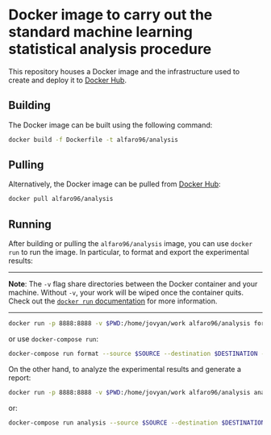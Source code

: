 # Docker image to carry out the standard machine learning statistical analysis procedure

This repository houses a Docker image and the infrastructure used to create and deploy it to [Docker Hub](https://hub.docker.com/repository/docker/alfaro96/analysis).

## Building

The Docker image can be built using the following command:

```bash
docker build -f Dockerfile -t alfaro96/analysis
```

## Pulling

Alternatively, the Docker image can be pulled from [Docker Hub](https://hub.docker.com/repository/docker/alfaro96/analysis):

```bash
docker pull alfaro96/analysis
```

## Running

After building or pulling the `alfaro96/analysis` image, you can use `docker run` to run the image. In particular, to format and export the experimental results:

---

**Note**: The `-v` flag share directories between the Docker container and your machine. Without `-v`, your work will be wiped once the container quits. Check out the [`docker run` documentation](https://docs.docker.com/engine/reference/run/) for more information.

---

```bash
docker run -p 8888:8888 -v $PWD:/home/jovyan/work alfaro96/analysis format --source $SOURCE --destination $DESTINATION --output $OUTPUT --digits $DIGITS --methods $METHODS --datasets $DATASETS
```

or use `docker-compose run`:

```bash
docker-compose run format --source $SOURCE --destination $DESTINATION --output $OUTPUT --digits $DIGITS --methods $METHODS --datasets $DATASETS
```

On the other hand, to analyze the experimental results and generate a report:

```bash
docker run -p 8888:8888 -v $PWD:/home/jovyan/work alfaro96/analysis analysis --source $SOURCE --destination $DESTINATION --output $OUTPUT --rank $RANK --digits $DIGITS --title $TITLE --alpha $ALPHA --methods $METHODS --problems $PROBLEMS
```

or:

```bash
docker-compose run analysis --source $SOURCE --destination $DESTINATION --output $OUTPUT --rank $RANK --digits $DIGITS --title $TITLE --alpha $ALPHA --methods $METHODS --problems $PROBLEMS
```
